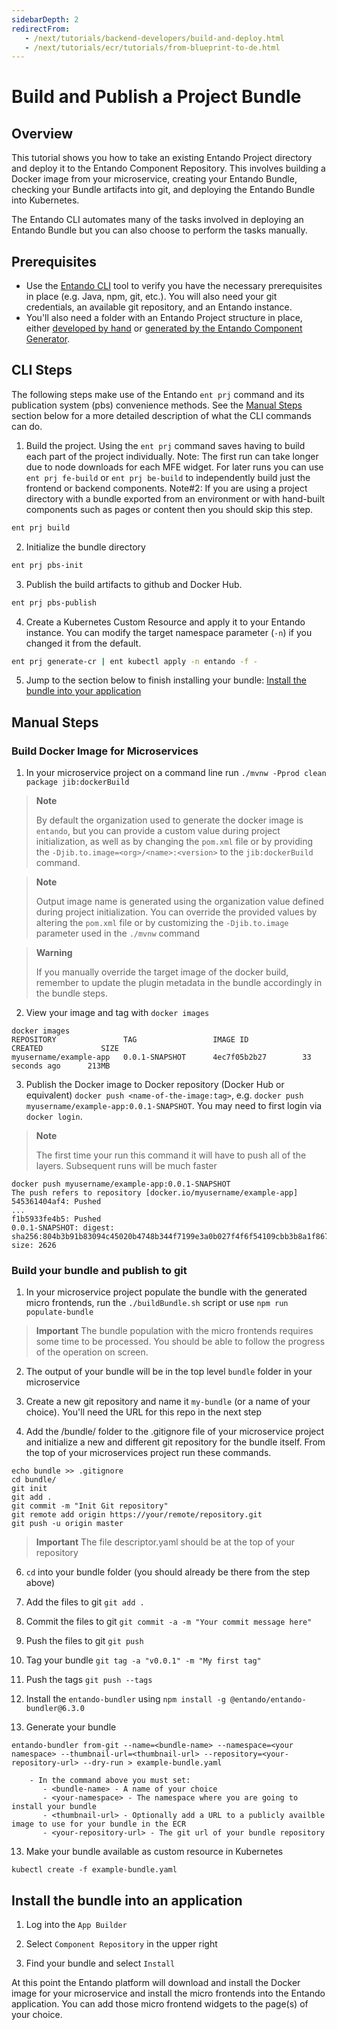 ```yaml
---
sidebarDepth: 2
redirectFrom: 
   - /next/tutorials/backend-developers/build-and-deploy.html
   - /next/tutorials/ecr/tutorials/from-blueprint-to-de.html
---
```

# Build and Publish a Project Bundle
## Overview
This tutorial shows you how to take an existing Entando Project directory and deploy it to the Entando Component Repository. This involves building a Docker image from your microservice, creating your Entando Bundle, checking your Bundle artifacts into git, and deploying the Entando Bundle into Kubernetes. 

The Entando CLI automates many of the tasks involved in deploying an Entando Bundle but you can also choose to perform the tasks manually. 

## Prerequisites
* Use the [Entando CLI](../../docs/reference/entando-cli.md#check-environment) tool to verify you have the necessary prerequisites in place (e.g. Java, npm, git, etc.). You will also need your git credentials, an available git repository, and an Entando instance.
* You'll also need a folder with an Entando Project structure in place, either [developed by hand](./publish-simple-bundle.md) or [generated by the Entando Component Generator](../backend-developers/generate-microservices-and-micro-frontends.md).

## CLI Steps
The following steps make use of the Entando `ent prj` command and its publication system (pbs) convenience methods. See the [Manual Steps](#manual-steps) section below for a more detailed description of what the CLI commands can do.

1. Build the project. Using the `ent prj` command saves having to build each part of the project individually. Note: The first run can take longer due to node downloads for each MFE widget. For later runs you can use `ent prj fe-build` or `ent prj be-build` to independently build just the frontend or backend components. Note#2: If you are using a project directory with a bundle exported from an environment or with hand-built components such as pages or content then you should skip this step.
``` sh
ent prj build
```

2. Initialize the bundle directory
``` sh
ent prj pbs-init
```

3. Publish the build artifacts to github and Docker Hub.  
``` sh
ent prj pbs-publish
```

4. Create a Kubernetes Custom Resource and apply it to your Entando instance. You can modify the target namespace parameter (`-n`) if you changed it from the default.
``` sh
ent prj generate-cr | ent kubectl apply -n entando -f -
```
5. Jump to the section below to finish installing your bundle: [Install the bundle into your application](#install-the-bundle-into-an-application)

## Manual Steps

### Build Docker Image for Microservices
1. In your microservice project on a command line run `./mvnw -Pprod clean package jib:dockerBuild`

> **Note**
>
> By default the organization used to generate the docker image is `entando`, but you can provide a custom value during project initialization, as well as by changing the `pom.xml` file or by providing the `-Djib.to.image=<org>/<name>:<version>` to the `jib:dockerBuild` command.

> **Note**
>
> Output image name is generated using the organization value defined during project initialization. You can override the provided values by altering the `pom.xml` file or by customizing the `-Djib.to.image` parameter used in the `./mvnw` command

> **Warning**
>
> If you manually override the target image of the docker build, remember to update the plugin metadata in the bundle accordingly in the bundle steps.

2. View your image and tag with `docker images`
```
docker images
REPOSITORY               TAG                 IMAGE ID            CREATED             SIZE
myusername/example-app   0.0.1-SNAPSHOT      4ec7f05b2b27        33 seconds ago      213MB
```

3. Publish the Docker image to Docker repository (Docker Hub or equivalent) `docker push <name-of-the-image:tag>`, e.g. `docker push myusername/example-app:0.0.1-SNAPSHOT`. You may need to first login via `docker login`.
  > **Note**
  >
  > The first time your run this command it will have to push all of the layers. Subsequent runs will be much faster

  ```
 docker push myusername/example-app:0.0.1-SNAPSHOT
The push refers to repository [docker.io/myusername/example-app]
545361404af4: Pushed
...
f1b5933fe4b5: Pushed
0.0.1-SNAPSHOT: digest: sha256:804b3b91b83094c45020b4748b344f7199e3a0b027f4f6f54109cbb3b8a1f867 size: 2626
```

### Build your bundle and publish to git
1. In your microservice project populate the bundle with the generated micro frontends, run the `./buildBundle.sh` script or use `npm run populate-bundle`

> **Important**
> The bundle population with the micro frontends requires some time to be processed. You should be able to follow the progress of the operation on screen.

2. The output of your bundle will be in the top level `bundle` folder in your microservice

3. Create a new git repository and name it `my-bundle` (or a name of your choice). You'll need the URL for this repo in the next step

7. Add the /bundle/ folder to the .gitignore file of your microservice project and initialize a new and different git repository for the bundle itself. From the top of your microservices project run these commands.
```
echo bundle >> .gitignore
cd bundle/
git init
git add .
git commit -m "Init Git repository"
git remote add origin https://your/remote/repository.git
git push -u origin master

```

> **Important**
> The file descriptor.yaml should be at the top of your repository

6. `cd` into your bundle folder (you should already be there from the step above)

6. Add the files to git `git add .`

7. Commit the files to git `git commit -a -m "Your commit message here"`

8. Push the files to git `git push`

9. Tag your bundle `git tag -a "v0.0.1" -m "My first tag"`

10. Push the tags `git push --tags`

11. Install the `entando-bundler` using `npm install -g @entando/entando-bundler@6.3.0`

12. Generate your bundle

```
entando-bundler from-git --name=<bundle-name> --namespace=<your namespace> --thumbnail-url=<thumbnail-url> --repository=<your-repository-url> --dry-run > example-bundle.yaml
```
```
    - In the command above you must set:
       - <bundle-name> - A name of your choice
       - <your-namespace> - The namespace where you are going to install your bundle
       - <thumbnail-url> - Optionally add a URL to a publicly availble image to use for your bundle in the ECR
       - <your-repository-url> - The git url of your bundle repository
```

13. Make your bundle available as custom resource in Kubernetes 
```
kubectl create -f example-bundle.yaml
```

## Install the bundle into an application
1. Log into the `App Builder`

2. Select `Component Repository` in the upper right

3. Find your bundle and select `Install`

At this point the Entando platform will download and install the Docker image for your microservice and install the micro frontends into the Entando application. You can add those micro frontend widgets to the page(s) of your choice.
